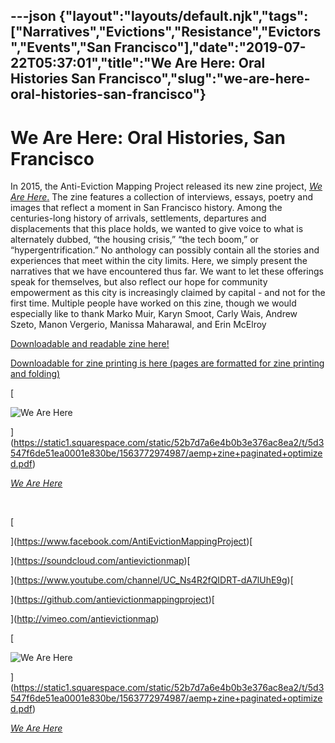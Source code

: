 ---json
{"layout":"layouts/default.njk","tags":["Narratives","Evictions","Resistance","Evictors","Events","San Francisco"],"date":"2019-07-22T05:37:01","title":"We Are Here: Oral Histories San Francisco","slug":"we-are-here-oral-histories-san-francisco"}
---

We Are Here: Oral Histories, San Francisco
==========================================

In 2015, the Anti-Eviction Mapping Project released its new zine project, [_We Are Here_.](https://archive.org/details/aempzinepaginated) The zine features a collection of interviews, essays, poetry and images that reflect a moment in San Francisco history. Among the centuries-long history of arrivals, settlements, departures and displacements that this place holds, we wanted to give voice to what is alternately dubbed, “the housing crisis,” “the tech boom,” or “hypergentrification.” No anthology can possibly contain all the stories and experiences that meet within the city limits. Here, we simply present the narratives that we have encountered thus far. We want to let these offerings speak for themselves, but also reflect our hope for community empowerment as this city is increasingly claimed by capital - and not for the first time. Multiple people have worked on this zine, though we would especially like to thank Marko Muir, Karyn Smoot, Carly Wais, Andrew Szeto, Manon Vergerio, Manissa Maharawal, and Erin McElroy

[Downloadable and readable zine here!](https://archive.org/details/aempzinepaginated)

[Downloadable for zine printing is here (pages are formatted for zine printing and folding)](https://antievictionmap.squarespace.com/s/aemp-zine-for-print.pdf)

[

![We Are Here](https://images.squarespace-cdn.com/content/v1/52b7d7a6e4b0b3e376ac8ea2/1563857725096-9Y870FNW9C2T0OTNTYGQ/ke17ZwdGBToddI8pDm48kH6b2s6ZEy2wZmXIMYsgIVBZw-zPPgdn4jUwVcJE1ZvWQUxwkmyExglNqGp0IvTJZUJFbgE-7XRK3dMEBRBhUpwSZTakEcupwL81RX5noYDiNDqT9Jqb4E-fuLDTNVCWH22awG_w9oX_zOrT11GIhik/Screen+Shot+2019-07-22+at+9.32.19+PM.png)

](https://static1.squarespace.com/static/52b7d7a6e4b0b3e376ac8ea2/t/5d3547f6de51ea0001e830be/1563772974987/aemp+zine+paginated+optimized.pdf)

[_We Are Here_](https://archive.org/details/aempzinepaginated)

 

[

](https://www.facebook.com/AntiEvictionMappingProject)[

](https://soundcloud.com/antievictionmap)[

](https://www.youtube.com/channel/UC_Ns4R2fQIDRT-dA7lUhE9g)[

](https://github.com/antievictionmappingproject)[

](http://vimeo.com/antievictionmap)

[

![We Are Here](https://images.squarespace-cdn.com/content/v1/52b7d7a6e4b0b3e376ac8ea2/1563857701630-MB6G30QGGMLO56GO2OSX/ke17ZwdGBToddI8pDm48kGAcI67TzPGLxqs6PKOTVW5Zw-zPPgdn4jUwVcJE1ZvWQUxwkmyExglNqGp0IvTJZamWLI2zvYWH8K3-s_4yszcp2ryTI0HqTOaaUohrI8PIiRqld9q7amJADTYuv0DkVSd2geliJLoDjVZhneRRxU0/image-asset.png)

](https://static1.squarespace.com/static/52b7d7a6e4b0b3e376ac8ea2/t/5d3547f6de51ea0001e830be/1563772974987/aemp+zine+paginated+optimized.pdf)

[_We Are Here_](https://archive.org/details/aempzinepaginated)